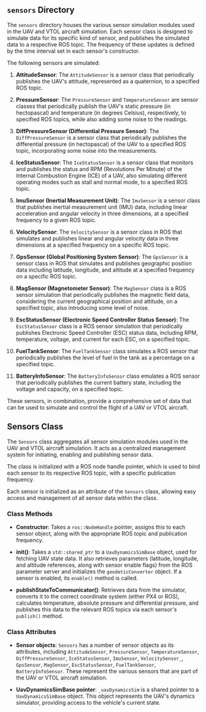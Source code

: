 ## `sensors` Directory

The `sensors` directory houses the various sensor simulation modules used in the UAV and VTOL aircraft simulation. Each sensor class is designed to simulate data for its specific kind of sensor, and publishes the simulated data to a respective ROS topic. The frequency of these updates is defined by the time interval set in each sensor's constructor. 

The following sensors are simulated:

1. **AttitudeSensor**: The `AttitudeSensor` is a sensor class that periodically publishes the UAV's attitude, represented as a quaternion, to a specified ROS topic.

2. **PressureSensor**: The `PressureSensor` and `TemperatureSensor` are sensor classes that periodically publish the UAV's static pressure (in hectopascal) and temperature (in degrees Celsius), respectively, to specified ROS topics, while also adding some noise to the readings.

3. **DiffPressureSensor (Differential Pressure Sensor)**: The `DiffPressureSensor` is a sensor class that periodically publishes the differential pressure (in hectopascal) of the UAV to a specified ROS topic, incorporating some noise into the measurements.

4. **IceStatusSensor**: The `IceStatusSensor` is a sensor class that monitors and publishes the status and RPM (Revolutions Per Minute) of the Internal Combustion Engine (ICE) of a UAV, also simulating different operating modes such as stall and normal mode, to a specified ROS topic.

5. **ImuSensor (Inertial Measurement Unit)**: The `ImuSensor` is a sensor class that publishes inertial measurement unit (IMU) data, including linear acceleration and angular velocity in three dimensions, at a specified frequency to a given ROS topic.

6. **VelocitySensor**: The `VelocitySensor` is a sensor class in ROS that simulates and publishes linear and angular velocity data in three dimensions at a specified frequency on a specific ROS topic.

7. **GpsSensor (Global Positioning System Sensor)**: The `GpsSensor` is a sensor class in ROS that simulates and publishes geographic position data including latitude, longitude, and altitude at a specified frequency on a specific ROS topic.

8. **MagSensor (Magnetometer Sensor)**: The `MagSensor` class is a ROS sensor simulation that periodically publishes the magnetic field data, considering the current geographical position and attitude, on a specified topic, also introducing some level of noise.

9. **EscStatusSensor (Electronic Speed Controller Status Sensor)**: The `EscStatusSensor` class is a ROS sensor simulation that periodically publishes Electronic Speed Controller (ESC) status data, including RPM, temperature, voltage, and current for each ESC, on a specified topic.

10. **FuelTankSensor**: The `FuelTankSensor` class simulates a ROS sensor that periodically publishes the level of fuel in the tank as a percentage on a specified topic.

11. **BatteryInfoSensor**: The `BatteryInfoSensor` class emulates a ROS sensor that periodically publishes the current battery state, including the voltage and capacity, on a specified topic.

These sensors, in combination, provide a comprehensive set of data that can be used to simulate and control the flight of a UAV or VTOL aircraft.


## Sensors Class

The `Sensors` class aggregates all sensor simulation modules used in the UAV and VTOL aircraft simulation. It acts as a centralized management system for initiating, enabling and publishing sensor data.

The class is initialized with a ROS node handle pointer, which is used to bind each sensor to its respective ROS topic, with a specific publication frequency.

Each sensor is initialized as an attribute of the `Sensors` class, allowing easy access and management of all sensor data within the class.

### Class Methods

- **Constructor**: Takes a `ros::NodeHandle` pointer, assigns this to each sensor object, along with the appropriate ROS topic and publication frequency.

- **init()**: Takes a `std::shared_ptr` to a `UavDynamicsSimBase` object, used for fetching UAV state data. It also retrieves parameters (latitude, longitude, and altitude references, along with sensor enable flags) from the ROS parameter server and initializes the `geodeticConverter` object. If a sensor is enabled, its `enable()` method is called.

- **publishStateToCommunicator()**: Retrieves data from the simulator, converts it to the correct coordinate system (either PX4 or ROS), calculates temperature, absolute pressure and differential pressure, and publishes this data to the relevant ROS topics via each sensor's `publish()` method.


### Class Attributes

- **Sensor objects**: `Sensors` has a number of sensor objects as its attributes, including `AttitudeSensor`, `PressureSensor`, `TemperatureSensor`, `DiffPressureSensor`, `IceStatusSensor`, `ImuSensor`, `VelocitySensor_`, `GpsSensor`, `MagSensor`, `EscStatusSensor`, `FuelTankSensor`, `BatteryInfoSensor`. These represent the various sensors that are part of the UAV or VTOL aircraft simulation.

- **UavDynamicsSimBase pointer**: `_uavDynamicsSim` is a shared pointer to a `UavDynamicsSimBase` object. This object represents the UAV's dynamics simulator, providing access to the vehicle's current state.
